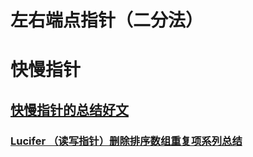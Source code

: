 # 左右端点指针（二分法）

# 快慢指针

## [快慢指针的总结好文](https://juejin.im/post/5e64a20ff265da570a5d5633#heading-3)

### [Lucifer （读写指针）删除排序数组重复项系列总结](https://github.com/azl397985856/leetcode/blob/master/problems/80.remove-duplicates-from-sorted-array-ii.md)

